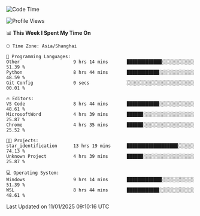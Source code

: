 <!--START_SECTION:waka-->
![Code Time](http://img.shields.io/badge/Code%20Time-2%2C205%20hrs%202%20mins-blue)

![Profile Views](http://img.shields.io/badge/Profile%20Views-0-blue)

📊 **This Week I Spent My Time On** 

```text
🕑︎ Time Zone: Asia/Shanghai

💬 Programming Languages: 
Other                    9 hrs 14 mins       █████████████░░░░░░░░░░░░   51.39 % 
Python                   8 hrs 44 mins       ████████████░░░░░░░░░░░░░   48.59 % 
Git Config               0 secs              ░░░░░░░░░░░░░░░░░░░░░░░░░   00.01 % 

🔥 Editors: 
VS Code                  8 hrs 44 mins       ████████████░░░░░░░░░░░░░   48.61 % 
MicrosoftWord            4 hrs 39 mins       ██████░░░░░░░░░░░░░░░░░░░   25.87 % 
Chrome                   4 hrs 35 mins       ██████░░░░░░░░░░░░░░░░░░░   25.52 % 

🐱‍💻 Projects: 
star_identification      13 hrs 19 mins      ███████████████████░░░░░░   74.13 % 
Unknown Project          4 hrs 39 mins       ██████░░░░░░░░░░░░░░░░░░░   25.87 % 

💻 Operating System: 
Windows                  9 hrs 14 mins       █████████████░░░░░░░░░░░░   51.39 % 
WSL                      8 hrs 44 mins       ████████████░░░░░░░░░░░░░   48.61 % 
```


 Last Updated on 11/01/2025 09:10:16 UTC
<!--END_SECTION:waka-->
